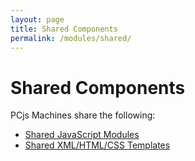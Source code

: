 ```yaml
---
layout: page
title: Shared Components
permalink: /modules/shared/
---
```


Shared Components
=================

PCjs Machines share the following:

* [Shared JavaScript Modules](lib/)
* [Shared XML/HTML/CSS Templates](templates/)
